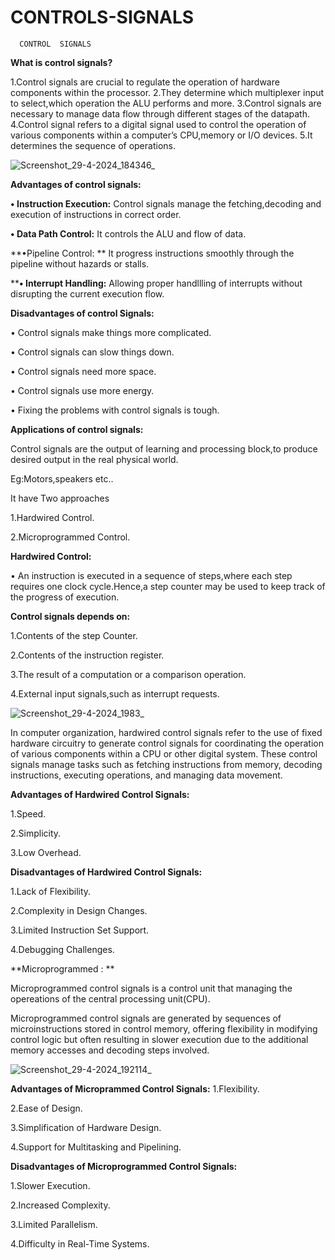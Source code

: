 # CONTROLS-SIGNALS

      CONTROL  SIGNALS
**What is control signals?**


1.Control signals are crucial to regulate the operation of hardware components within the processor.
2.They determine which multiplexer input to select,which operation the ALU performs and more.
3.Control signals are necessary to manage data flow through different stages of the datapath.
4.Control signal refers to a digital signal used to control the operation of various components within a computer’s CPU,memory or I/O devices.
5.It determines the sequence of operations.

              


 ![Screenshot_29-4-2024_184346_](https://github.com/DHARSHINI-GP/CONTROLS-SIGNALS/assets/168258983/a9fea28c-fe04-4f5e-a3ae-88816d31dd17)




**Advantages of control signals:**

**•	Instruction Execution:**  Control signals manage the fetching,decoding and execution of instructions in correct order.

**•	Data Path Control:** It controls the ALU and flow of data.

**•Pipeline Control: **  It progress instructions smoothly through the pipeline without hazards or stalls.

****•	Interrupt Handling:**  Allowing proper handllling of interrupts without disrupting the current execution flow.

**Disadvantages of control Signals:**

•	Control signals make things more complicated.

•	Control signals can slow things down.

•	Control signals need more space.

•	Control signals use more energy.

•	Fixing the problems with control signals is tough.

**Applications of control signals:**

Control signals are the output of learning and processing block,to produce desired output in the real physical world.

Eg:Motors,speakers etc..



It have Two approaches

1.Hardwired  Control.

2.Microprogrammed  Control.

**Hardwired Control:**

•	An instruction is executed in a sequence of steps,where each step requires one clock cycle.Hence,a step counter may be used to keep track of the progress of execution.
  
**Control signals depends on:**

1.Contents of the step Counter.

2.Contents of the instruction register.

3.The result of  a computation or a comparison operation.

4.External input signals,such as interrupt requests.


![Screenshot_29-4-2024_1983_](https://github.com/DHARSHINI-GP/CONTROLS-SIGNALS/assets/168258983/257d4795-2c0d-4a43-89b2-c0747e245ab2)




In computer organization, hardwired control signals refer to the use of fixed hardware circuitry to generate control signals for coordinating the operation of various components within a CPU or other digital system. These control signals manage tasks such as fetching instructions from memory, decoding instructions, executing operations, and managing data movement.

**Advantages of Hardwired Control Signals:**

  1.Speed.
  
  2.Simplicity.
  
  3.Low Overhead.

**Disadvantages of Hardwired Control Signals:**

 1.Lack of Flexibility. 
 
 2.Complexity in Design Changes.
 
 3.Limited Instruction Set Support.
 
 4.Debugging Challenges.

**Microprogrammed : **

  Microprogrammed control signals is a control unit that managing the opereations of the central processing unit(CPU). 
             
  Microprogrammed control signals are generated by sequences of microinstructions stored in control memory, offering flexibility in modifying control logic but often resulting in slower execution due to the additional memory accesses and decoding steps involved.
             
                     
![Screenshot_29-4-2024_192114_](https://github.com/DHARSHINI-GP/CONTROLS-SIGNALS/assets/168258983/3a1ee57f-4b0f-43eb-a5f7-72bcfc51bb31)

**Advantages of Microprammed Control Signals:**
1.Flexibility.

2.Ease of Design.

3.Simplification of Hardware Design.

4.Support for Multitasking and Pipelining.

**Disadvantages of Microprogrammed Control Signals:**

1.Slower Execution.

2.Increased Complexity.

3.Limited Parallelism.

4.Difficulty in Real-Time Systems.












             

